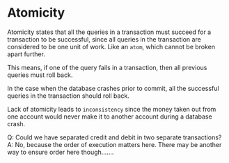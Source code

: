 # Atomicity

Atomicity states that all the queries in a transaction must succeed for a transaction to be successful, since all queries in the transaction are considered to be one unit of work. Like an `atom`, which cannot be broken apart further.

This means, if one of the query fails in a transaction, then all previous queries must roll back.

In the case when the database crashes prior to commit, all the successful queries in the transaction should roll back.

Lack of atomicity leads to `inconsistency` since the money taken out from one account would never make it to another account during a database crash.

Q: Could we have separated credit and debit in two separate transactions?
A: No, because the order of execution matters here. There may be another way to ensure order here though.......
